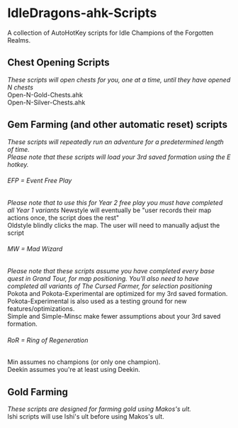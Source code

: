 # IdleDragons-ahk-Scripts
A collection of AutoHotKey scripts for Idle Champions of the Forgotten Realms.

## Chest Opening Scripts
*These scripts will open chests for you, one at a time, until they have opened N chests*    
Open-N-Gold-Chests.ahk    
Open-N-Silver-Chests.ahk     

## Gem Farming (and other automatic reset) scripts
*These scripts will repeatedly run an adventure for a predetermined length of time.*     
*Please note that these scripts will load your 3rd saved formation using the E hotkey.*
###### EFP = Event Free Play
*Please note that to use this for Year 2 free play you must have completed all Year 1 variants*
Newstyle will eventually be "user records their map actions once, the script does the rest"     
Oldstyle blindly clicks the map. The user will need to manually adjust the script
###### MW = Mad Wizard
*Please note that these scripts assume you have completed every base quest in Grand Tour, for map positioning.*
*You'll also need to have completed all variants of The Cursed Farmer, for selection positioning*
Pokota and Pokota-Experimental are optimized for my 3rd saved formation.    
Pokota-Experimental is also used as a testing ground for new features/optimizations.    
Simple and Simple-Minsc make fewer assumptions about your 3rd saved formation.
###### RoR = Ring of Regeneration
Min assumes no champions (or only one champion).    
Deekin assumes you're at least using Deekin.

## Gold Farming
*These scripts are designed for farming gold using Makos's ult.*    
Ishi scripts will use Ishi's ult before using Makos's ult.


